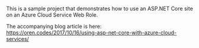 This is a sample project that demonstrates how to use an ASP.NET Core site on an Azure Cloud Service Web Role. 

The accompanying blog article is here: https://oren.codes/2017/10/16/using-asp-net-core-with-azure-cloud-services/
